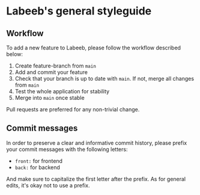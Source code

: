 # Labeeb's general styleguide

## Workflow

To add a new feature to Labeeb, please follow the workflow described below:

1. Create feature-branch from `main`
2. Add and commit your feature
3. Check that your branch is up to date with `main`. If not, merge all changes from `main`
4. Test the whole application for stability
5. Merge into `main` once stable

Pull requests are preferred for any non-trivial change.

## Commit messages

In order to preserve a clear and informative commit history, please prefix your commit messages with the following letters:

- `front:` for frontend 
- `back:` for backend

And make sure to capitalize the first letter after the prefix. As for general edits, it's okay not to use a prefix.